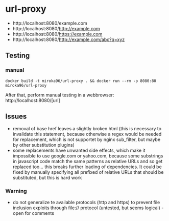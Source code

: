 # url-proxy

* http://localhost:8080/example.com
* http://localhost:8080/http://example.com
* http://localhost:8080/https://example.com
* http://localhost:8080/http://example.com/abc?q=xyz

## Testing
### manual
```
docker build -t miroka96/url-proxy . && docker run --rm -p 8080:80 miroka96/url-proxy
```
After that, perform manual testing in a webbrowser: http://localhost:8080/[url]

## Issues

* removal of base href leaves a slightly broken html (this is necessary to invalidate this statement, because otherwise a regex would be needed for replacement, which is not supportet by nginx sub_filter, but maybe by other substitution plugins)
* some replacements have unwanted side effects, which make it impossible to use google.com or yahoo.com, because some substrings in javascript code match the same patterns as relative URLs and so get replaced too... this breaks further loading of dependencies. It could be fixed by manually specifying all prefixed of relative URLs that should be substituted, but this is hard work

### Warning
* do not generalize te available protocols (http and https) to prevent file inclusion exploits through file:// protocol (untested, but seems logical) - open for comments
